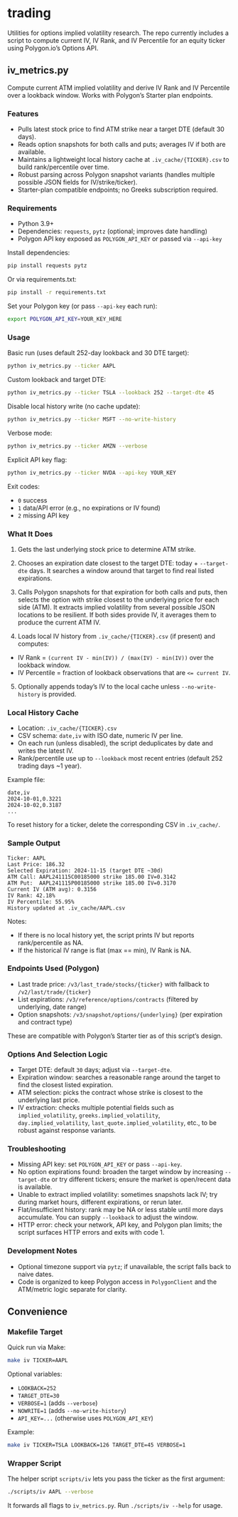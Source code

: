 # trading

Utilities for options implied volatility research. The repo currently includes a script to compute current IV, IV Rank, and IV Percentile for an equity ticker using Polygon.io’s Options API.

## iv_metrics.py

Compute current ATM implied volatility and derive IV Rank and IV Percentile over a lookback window. Works with Polygon’s Starter plan endpoints.

### Features

- Pulls latest stock price to find ATM strike near a target DTE (default 30 days).
- Reads option snapshots for both calls and puts; averages IV if both are available.
- Maintains a lightweight local history cache at `.iv_cache/{TICKER}.csv` to build rank/percentile over time.
- Robust parsing across Polygon snapshot variants (handles multiple possible JSON fields for IV/strike/ticker).
- Starter-plan compatible endpoints; no Greeks subscription required.

### Requirements

- Python 3.9+
- Dependencies: `requests`, `pytz` (optional; improves date handling)
- Polygon API key exposed as `POLYGON_API_KEY` or passed via `--api-key`

Install dependencies:

```bash
pip install requests pytz
```

Or via requirements.txt:

```bash
pip install -r requirements.txt
```

Set your Polygon key (or pass `--api-key` each run):

```bash
export POLYGON_API_KEY=YOUR_KEY_HERE
```

### Usage

Basic run (uses default 252-day lookback and 30 DTE target):

```bash
python iv_metrics.py --ticker AAPL
```

Custom lookback and target DTE:

```bash
python iv_metrics.py --ticker TSLA --lookback 252 --target-dte 45
```

Disable local history write (no cache update):

```bash
python iv_metrics.py --ticker MSFT --no-write-history
```

Verbose mode:

```bash
python iv_metrics.py --ticker AMZN --verbose
```

Explicit API key flag:

```bash
python iv_metrics.py --ticker NVDA --api-key YOUR_KEY
```

Exit codes:

- `0` success
- `1` data/API error (e.g., no expirations or IV found)
- `2` missing API key

### What It Does

1) Gets the last underlying stock price to determine ATM strike.

2) Chooses an expiration date closest to the target DTE: today + `--target-dte` days. It searches a window around that target to find real listed expirations.

3) Calls Polygon snapshots for that expiration for both calls and puts, then selects the option with strike closest to the underlying price for each side (ATM). It extracts implied volatility from several possible JSON locations to be resilient. If both sides provide IV, it averages them to produce the current ATM IV.

4) Loads local IV history from `.iv_cache/{TICKER}.csv` (if present) and computes:

- IV Rank = `(current IV - min(IV)) / (max(IV) - min(IV))` over the lookback window.
- IV Percentile = fraction of lookback observations that are `<= current IV`.

5) Optionally appends today’s IV to the local cache unless `--no-write-history` is provided.

### Local History Cache

- Location: `.iv_cache/{TICKER}.csv`
- CSV schema: `date,iv` with ISO date, numeric IV per line.
- On each run (unless disabled), the script deduplicates by date and writes the latest IV.
- Rank/percentile use up to `--lookback` most recent entries (default 252 trading days ~1 year).

Example file:

```csv
date,iv
2024-10-01,0.3221
2024-10-02,0.3187
...
```

To reset history for a ticker, delete the corresponding CSV in `.iv_cache/`.

### Sample Output

```
Ticker: AAPL
Last Price: 186.32
Selected Expiration: 2024-11-15 (target DTE ~30d)
ATM Call: AAPL241115C00185000 strike 185.00 IV=0.3142
ATM Put:  AAPL241115P00185000 strike 185.00 IV=0.3170
Current IV (ATM avg): 0.3156
IV Rank: 42.18%
IV Percentile: 55.95%
History updated at .iv_cache/AAPL.csv
```

Notes:

- If there is no local history yet, the script prints IV but reports rank/percentile as NA.
- If the historical IV range is flat (max == min), IV Rank is NA.

### Endpoints Used (Polygon)

- Last trade price: `/v3/last_trade/stocks/{ticker}` with fallback to `/v2/last/trade/{ticker}`
- List expirations: `/v3/reference/options/contracts` (filtered by underlying, date range)
- Option snapshots: `/v3/snapshot/options/{underlying}` (per expiration and contract type)

These are compatible with Polygon’s Starter tier as of this script’s design.

### Options And Selection Logic

- Target DTE: default `30` days; adjust via `--target-dte`.
- Expiration window: searches a reasonable range around the target to find the closest listed expiration.
- ATM selection: picks the contract whose strike is closest to the underlying last price.
- IV extraction: checks multiple potential fields such as `implied_volatility`, `greeks.implied_volatility`, `day.implied_volatility`, `last_quote.implied_volatility`, etc., to be robust against response variants.

### Troubleshooting

- Missing API key: set `POLYGON_API_KEY` or pass `--api-key`.
- No option expirations found: broaden the target window by increasing `--target-dte` or try different tickers; ensure the market is open/recent data is available.
- Unable to extract implied volatility: sometimes snapshots lack IV; try during market hours, different expirations, or rerun later.
- Flat/insufficient history: rank may be NA or less stable until more days accumulate. You can supply `--lookback` to adjust the window.
- HTTP error: check your network, API key, and Polygon plan limits; the script surfaces HTTP errors and exits with code 1.

### Development Notes

- Optional timezone support via `pytz`; if unavailable, the script falls back to naive dates.
- Code is organized to keep Polygon access in `PolygonClient` and the ATM/metric logic separate for clarity.

## Convenience

### Makefile Target

Quick run via Make:

```bash
make iv TICKER=AAPL
```

Optional variables:

- `LOOKBACK=252`
- `TARGET_DTE=30`
- `VERBOSE=1` (adds `--verbose`)
- `NOWRITE=1` (adds `--no-write-history`)
- `API_KEY=...` (otherwise uses `POLYGON_API_KEY`)

Example:

```bash
make iv TICKER=TSLA LOOKBACK=126 TARGET_DTE=45 VERBOSE=1
```

### Wrapper Script

The helper script `scripts/iv` lets you pass the ticker as the first argument:

```bash
./scripts/iv AAPL --verbose
```

It forwards all flags to `iv_metrics.py`. Run `./scripts/iv --help` for usage.
